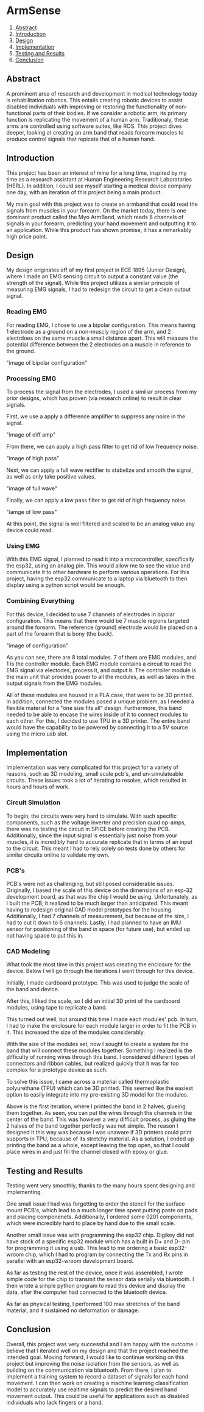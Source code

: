 # ArmSense

1. [Abstract](#abstract)
3. [Introduction](#introduction)
4. [Design](#design)
5. [Implementation](#implementation)
6. [Testing and Results](#testingandresults)
8. [Conclusion](#conclusion)


## Abstract
A prominent area of research and development in medical technology today is rehabilitation robotics. This entails creating robotic devices to assist disabled individuals with improving or restoring the functionality of non-functional parts of their bodies. If we consider a robotic arm, its primary function is replicating the movement of a human arm. Traditionaly, these arms are controlled using software suites, like ROS. This project dives deeper, looking at creating an arm band that reads forearm muscles to produce control signals that repicate that of a human hand.


## Introduction
This project has been an interest of mine for a long time, inspired by my time as a research assistant at Human Engineering Research Laboratories (HERL). In addition, I could see myself starting a medical device company one day, with an iteration of this project being a main product.

My main goal with this project was to create an armband that could read the signals from muscles in your forearm. On the market today, there is one dominant product called the Myo ArmBand, which reads 8 channels of signals in your forearm, predicting your hand movement and outputting it to an application. While this product has shown promise, it has a remarkably high price point. 


## Design
My design originates off of my first project in ECE 1895 (Junior Design), where I made an EMG sensing circuit to output a constant value (the strength of the signal). While this project utilizes a similar principle of measuring EMG signals, I had to redesign the circuit to get a clean output signal. 

### Reading EMG
For reading EMG, I chose to use a bipolar configuration. This means having 1 electrode as a ground on a non-muscly region of the arm, and 2 electrdoes on the same muscle a small distance apart. This will measure the potential difference between the 2 electrodes on a muscle in reference to the ground. 

"image of bipolar configuration"

### Processing EMG
To process the signal from the electrodes, I used a similiar process from my prior designs, which has proven (via research online) to result in clear signals. 

First, we use a apply a difference amplifier to suppress any noise in the signal. 

"image of diff amp"

From there, we can apply a high pass filter to get rid of low frequency noise. 

"image of high pass"

Next, we can apply a full wave rectifier to stabelize and smooth the signal, as well as only take positive values.

"image of full wave"

Finally, we can apply a low pass filter to get rid of high frequency noise.

"iamge of low pass"

At this point, the signal is well filtered and scaled to be an analog value any device could read.

### Using EMG
With this EMG signal, I planned to read it into a microcontroller, specifically the esp32, using an analog pin. This would allow me to see the value and communicate it to other hardware to perform various operations. For this project, having the esp32 communicate to a laptop via bluetooth to then display using a python script would be enough.

### Combining Everything
For this device, I decided to use 7 channels of electrodes in bipolar configuration. This means that there would be 7 muscle regions targeted around the forearm. The reference (ground) electrode would be placed on a part of the forearm that is bony (the back).

"image of configuration"

As you can see, there are 8 total modules. 7 of them are EMG modules, and 1 is the controller module. Each EMG module contains a circuit to read the EMG signal via electodes, process it, and output it. The controller module is the main unit that provides power to all the modules, as well as takes in the output signals from the EMG modules. 

All of these modules are housed in a PLA case, that were to be 3D printed. In addition, connected the modules posed a unique problem, as I needed a flexible material for a "one size fits all" design. Furthermore, this band needed to be able to encase the wires inside of it to connect modules to each other. For this, I decided to use TPU in a 3D printer. The entire band would have the capability to be powered by connecting it to a 5V source using the micro usb slot.

## Implementation
Implementation was very complicated for this project for a variety of reasons, such as 3D modeling, small scale pcb's, and un-simulateable circuits. These issues took a lot of iterating to resolve, which resulted in hours and hours of work.

### Circuit Simulation
To begin, the circuits were very hard to simulate. With such specific components, such as the voltage inverter and precision quad op-amps, there was no testing the circuit in SPICE before creating the PCB. Additionally, since the input signal is essentially just noise from your muscles, it is incredibly hard to accurate replicate that in terms of an input to the circuit. This meant I had to rely solely on tests done by others for similar circuits online to validate my own. 

### PCB's
PCB's were not as challenging, but still posed considerable issues. Originally, I based the scale of this device on the dimensions of an esp-32 development board, as that was the chip I would be using. Unfortunately, as I built the PCB, it realized to be much larger than anticipated. This meant having to redesign original CAD model prototypes for the housing. Additionally, I had 7 channels of measurement, but because of the size, I had to cut it down to 6 channels. Lastly, I had planned to have an IMU sensor for positioning of the band in space (for future use), but ended up not having space to put this in.

### CAD Modeling
What took the most time in this project was creating the enclosure for the device. Below I will go through the iterations I went through for this device.

Initially, I made cardboard prototype. This was used to judge the scale of the band and device.


After this, I liked the scale, so I did an initial 3D print of the cardboard modules, using tape to replicate a band. 


This turned out well, but around this time I made each modules' pcb. In turn, I had to make the enclosure for each module larger in order to fit the PCB in it. This increased the size of the modules considerably. 


With the size of the modules set, now I sought to create a system for the band that will connect these modules together. Something I realized is the difficulty of running wires through this band. I considered different types of connectors and ribbon cables, but realized quickly that it was far too complex for a prototype device as such.

To solve this issue, I came across a material called thermoplastic polyurethane (TPU) which can be 3D printed. This seemed like the easiest option to easily integrate into my pre-existing 3D model for the modules. 

Above is the first iteration, where I printed the band in 2 halves, glueing them together. As seen, you can put the wires through the channels in the center of the band. This was however a very difficult process, as gluing the 2 halves of the band together perfectly was not simple. The reason I designed it this way was because I was unaware if 3D printers could print supports in TPU, because of its stretchy material. As a solution, I ended up printing the band as a whole, except leaving the top open, so that I could place wires in and just fill the channel closed with epoxy or glue.



## Testing and Results
Testing went very smoothly, thanks to the many hours spent designing and implementing. 

One small issue I had was forgetting to order the stencil for the surface mount PCB's, which lead to a much longer time spent putting paste on pads and placing componenets. Additionally, I ordered some 0201 components, which were incredibly hard to place by hand due to the small scale. 

Another small issue was with programming the esp32 chip. Digikey did not have stock of a specific esp32 module which has a built in D+ and D- pin for programming it using a usb. This lead to me ordering a basic esp32-wroom chip, which I had to program by connecting the Tx and Rx pins in parallel with an esp32-wroom development board. 

As far as testing the rest of the device, once it was assembled, I wrote simple code for the chip to transmit the sensor data serially via bluetooth. I then wrote a simple python program to read this device and display the data, after the computer had connected to the bluetooth device.

As far as physical testing, I performed 100 max stretches of the band material, and it sustained no deformation or damage. 

## Conclusion
Overall, this project was very successful and I am happy with the outcome. I believe that I iterated well on my design and that the project reached the intended goal. Moving forward, I would like to continue working on this project but improving the noise isolation from the sensors, as well as building on the communication via bluetooth. From there, I plan to implement a training system to record a dataset of signals for each hand movement. I can then work on creating a machine learning classification model to accurately use realtime signals to predict the desired hand movement output. This could be useful for applications such as disabled individuals who lack fingers or a hand. 